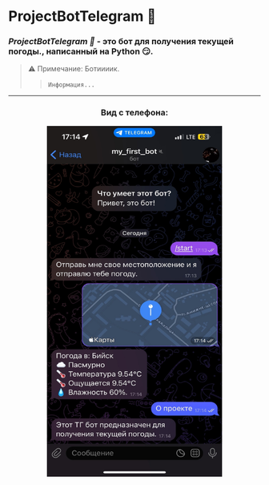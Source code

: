# ProjectBotTelegram 🎈
### ***ProjectBotTelegram 🎈*** - это бот для получения текущей погоды., написанный на Python :smirk:.
> ⚠ Примечание: Ботиииик.
>> `Информация...`
___ 
### <div align="center">Вид с телефона:</div>
<div align="center"><img src="/img/1.jpg" width="350" height="700"/></div>
